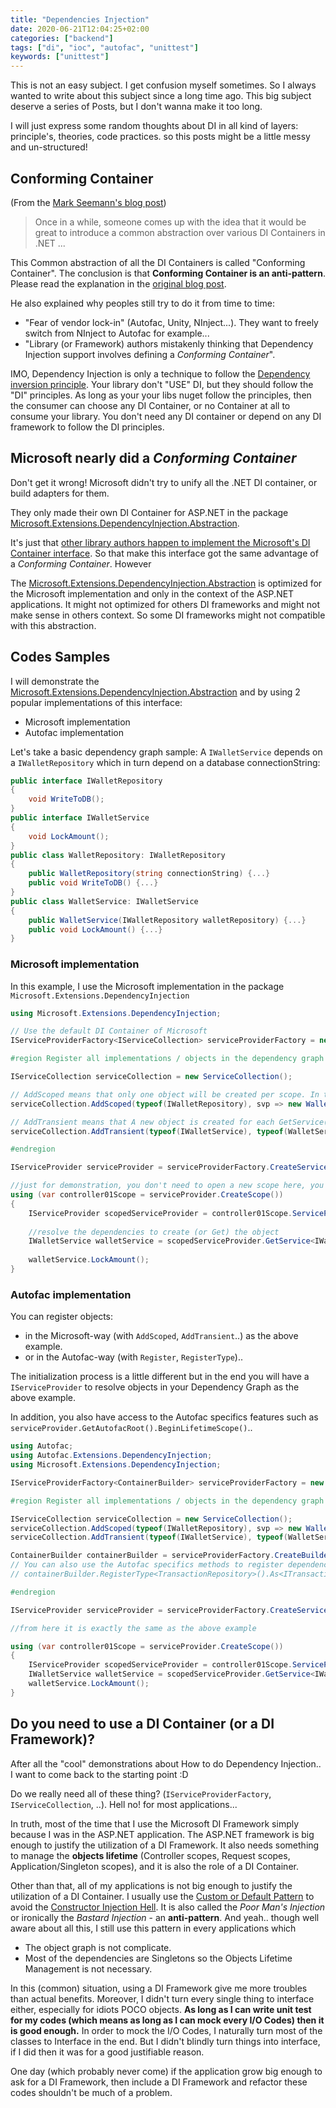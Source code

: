 ```yaml
---
title: "Dependencies Injection"
date: 2020-06-21T12:04:25+02:00
categories: ["backend"]
tags: ["di", "ioc", "autofac", "unittest"]
keywords: ["unittest"]
---
```


This is not an easy subject. I get confusion myself sometimes. So I always wanted to write about this subject since a long time ago. This big subject deserve a series of Posts, but I don't wanna  make it too long.

I will just express some random thoughts about DI in all kind of layers: principle's, theories, code practices. so this posts might be a little messy and un-structured!

## Conforming Container

(From the [Mark Seemann's blog post](https://blog.ploeh.dk/2014/05/19/conforming-container))

> Once in a while, someone comes up with the idea that it would be great to introduce a common abstraction over various DI Containers in .NET ...

This Common abstraction of all the DI Containers is called "Conforming Container".
The conclusion is that **Conforming Container is an anti-pattern**. Please read the explanation in the [original blog post](https://blog.ploeh.dk/2014/05/19/conforming-container).

He also explained why peoples still try to do it from time to time:

* "Fear of vendor lock-in" (Autofac, Unity, NInject...). They want to freely switch from NInject to Autofac for example...
* "Library (or Framework) authors mistakenly thinking that Dependency Injection support involves defining a *Conforming Container*".

IMO, Dependency Injection is only a technique to follow the [Dependency inversion principle].
Your library don't "USE" DI, but they should follow the "DI" principles. As long as your your libs nuget follow the principles, then the consumer can choose any DI Container, or no Container at all to consume your library. You don't need any DI container or depend on any DI framework to follow the DI principles.

## Microsoft nearly did a *Conforming Container*

Don't get it wrong! Microsoft didn't try to unify all the .NET DI container, or build adapters for them.

They only made their own DI Container for ASP.NET in the package [Microsoft.Extensions.DependencyInjection.Abstraction].

It's just that [other library authors happen to implement the Microsoft's DI Container interface](https://github.com/aspnet/DependencyInjection). So that make this interface got the same advantage of a *Conforming Container*. However

The [Microsoft.Extensions.DependencyInjection.Abstraction] is optimized for the Microsoft implementation and only in the context of the ASP.NET applications. It might not optimized for others DI frameworks and might not make sense in others context. So some DI frameworks might not compatible with this abstraction.

## Codes Samples

I will demonstrate the [Microsoft.Extensions.DependencyInjection.Abstraction] and by using 2 popular implementations of this interface:

* Microsoft implementation
* Autofac implementation

Let's take a basic dependency graph sample: A `IWalletService` depends on a `IWalletRepository` which in turn depend on a database connectionString:

```C#
public interface IWalletRepository
{
    void WriteToDB();
}
public interface IWalletService
{
    void LockAmount();
}
public class WalletRepository: IWalletRepository
{
    public WalletRepository(string connectionString) {...}
    public void WriteToDB() {...}
}
public class WalletService: IWalletService
{
    public WalletService(IWalletRepository walletRepository) {...}
    public void LockAmount() {...}
}
```

### Microsoft implementation

In this example, I use the Microsoft implementation in the package
`Microsoft.Extensions.DependencyInjection`

```C#
using Microsoft.Extensions.DependencyInjection;

// Use the default DI Container of Microsoft
IServiceProviderFactory<IServiceCollection> serviceProviderFactory = new DefaultServiceProviderFactory();

#region Register all implementations / objects in the dependency graph

IServiceCollection serviceCollection = new ServiceCollection();

// AddScoped means that only one object will be created per scope. In this example I also injected implementation with parameter connectionString, you don't need thigs like "IConnectionString"
serviceCollection.AddScoped(typeof(IWalletRepository), svp => new WalletRepository("LocalDB_connection_string"));

// AddTransient means that A new object is created for each GetService(). I use `AddTransient` only for demonstration purpose
serviceCollection.AddTransient(typeof(IWalletService), typeof(WalletService));

#endregion

IServiceProvider serviceProvider = serviceProviderFactory.CreateServiceProvider(serviceCollection);

//just for demonstration, you don't need to open a new scope here, you can just use serviceProvider.GetService<IWalletService>() to resolve your object.
using (var controller01Scope = serviceProvider.CreateScope())
{
    IServiceProvider scopedServiceProvider = controller01Scope.ServiceProvider;
    
    //resolve the dependencies to create (or Get) the object
    IWalletService walletService = scopedServiceProvider.GetService<IWalletService>();
    
    walletService.LockAmount();
}
```

### Autofac implementation

You can register objects:

* in the Microsoft-way (with `AddScoped`, `AddTransient`..) as the above example.
* or in the Autofac-way (with `Register`, `RegisterType`)..

The initialization process is a little different but in the end you will have a `IServiceProvider` to resolve objects in your Dependency Graph as the above example.

In addition, you also have access to the Autofac specifics features such as `serviceProvider.GetAutofacRoot().BeginLifetimeScope()`..

```C#
using Autofac;
using Autofac.Extensions.DependencyInjection;
using Microsoft.Extensions.DependencyInjection;

IServiceProviderFactory<ContainerBuilder> serviceProviderFactory = new AutofacServiceProviderFactory();

#region Register all implementations / objects in the dependency graph

IServiceCollection serviceCollection = new ServiceCollection();
serviceCollection.AddScoped(typeof(IWalletRepository), svp => new WalletRepository("LocalDB_connection_string"));
serviceCollection.AddTransient(typeof(IWalletService), typeof(WalletService));

ContainerBuilder containerBuilder = serviceProviderFactory.CreateBuilder(serviceCollection);
// You can also use the Autofac specifics methods to register dependencies. For eg:
// containerBuilder.RegisterType<TransactionRepository>().As<ITransactionRepository>();

#endregion

IServiceProvider serviceProvider = serviceProviderFactory.CreateServiceProvider(containerBuilder);

//from here it is exactly the same as the above example

using (var controller01Scope = serviceProvider.CreateScope())
{
    IServiceProvider scopedServiceProvider = controller01Scope.ServiceProvider;
    IWalletService walletService = scopedServiceProvider.GetService<IWalletService>();
    walletService.LockAmount();
}

```

## Do you need to use a DI Container (or a DI Framework)?

After all the "cool" demonstrations about How to do Dependency Injection.. I want to come back to the starting point :D

Do we really need all of these thing? (`IServiceProviderFactory`, `IServiceCollection`, ..). Hell no! for most applications...

In truth, most of the time that I use the Microsoft DI Framework simply because I was in the ASP.NET application. The ASP.NET framework is big enough to justify the utilization of a DI Framework. It also needs something to manage the **objects lifetime** (Controller scopes, Request scopes, Application/Singleton scopes), and it is also the role of a DI Container.

Other than that, all of my applications is not big enough to justify the utilization of a DI Container. I usually use the [Custom or Default Pattern]((https://www.rhyous.com/2017/11/08/avoiding-dependency-injections-constructor-injection-hell-by-using-the-custom-or-default-pattern/)) to avoid the [Constructor Injection Hell](https://www.rhyous.com/2016/09/27/constructor-injection-hell/). It is also called the *Poor Man's Injection* or ironically the *Bastard Injection* - an **anti-pattern**. And yeah.. though well aware about all this, I still use this pattern in every applications which

* The object graph is not complicate.
* Most of the dependencies are Singletons so the Objects Lifetime Management is not necessary.

In this (common) situation, using a DI Framework give me more troubles than actual benefits. Moreover, I didn't turn every single thing to interface either, especially for idiots POCO objects. **As long as I can write unit test for my codes (which means as long as I can mock every I/O Codes) then it is good enough.** In order to mock the I/O Codes, I naturally turn most of the classes to Interface in the end. But I didn't blindly turn things into interface, if I did then it was for a good justifiable reason.

One day (which probably never come) if the application grow big enough to ask for a DI Framework, then include a DI Framework and refactor these codes shouldn't be much of a problem.

[Microsoft.Extensions.DependencyInjection.Abstraction]: https://docs.microsoft.com/en-us/aspnet/core/fundamentals/dependency-injection?view=aspnetcore-3.1
[Dependency inversion principle]: https://en.wikipedia.org/wiki/Dependency_inversion_principle
